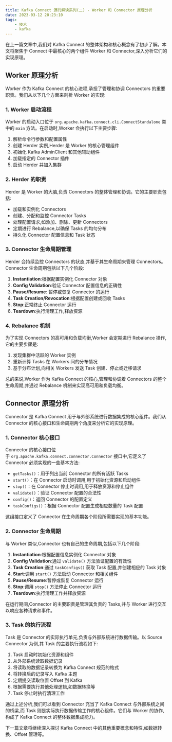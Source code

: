 ```yaml
---
title: Kafka Connect 源码解读系列(二) - Worker 和 Connector 原理分析
date: 2023-03-12 20:23:10
tags: 
    - 技术
    - kafka
---
```


在上一篇文章中,我们对 Kafka Connect 的整体架构和核心概念有了初步了解。本文将聚焦于 Connect 中最核心的两个组件 Worker 和 Connector,深入分析它们的实现原理。

## **Worker 原理分析**

Worker 作为 Kafka Connect 的核心进程,承担了管理和协调 Connectors 的重要职责。我们从以下几个方面来剖析 Worker 的实现:

### **1. Worker 启动流程**

Worker 的启动入口位于 `org.apache.kafka.connect.cli.ConnectStandalone` 类中的 `main` 方法。在启动时,Worker 会执行以下主要步骤:

1. 解析命令行参数和配置属性
2. 创建 Herder 实例,Herder 是 Worker 的核心管理组件
3. 初始化 Kafka AdminClient 和其他辅助组件
4. 加载指定的 Connector 插件
5. 启动 Herder 并加入集群

### **2. Herder 的职责**

Herder 是 Worker 的大脑,负责 Connectors 的整体管理和协调。它的主要职责包括:

- 加载和实例化 Connectors
- 创建、分配和监控 Connector Tasks
- 处理配置请求,如添加、删除、更新 Connectors
- 定期进行 Rebalance,以确保 Tasks 的均匀分布
- 持久化 Connector 配置信息和 Task 状态

### **3. Connector 生命周期管理**

Herder 会持续监控 Connectors 的状态,并基于其生命周期来管理 Connectors。Connector 生命周期包括以下几个阶段:

1. **Instantiation**:根据配置实例化 Connector 对象
2. **Config Validation**:验证 Connector 配置信息的正确性
3. **Pause/Resume**: 暂停或恢复 Connector 的运行
4. **Task Creation/Revocation**:根据配置创建或回收 Tasks
5. **Stop**:正常终止 Connector 运行
6. **Teardown**:执行清理工作,释放资源

### **4. Rebalance 机制**

为了实现 Connectors 的高可用和负载均衡,Worker 会定期进行 Rebalance 操作,它的主要步骤是:

1. 发现集群中活跃的 Worker 实例
2. 重新计算 Tasks 在 Workers 间的分布情况
3. 基于分布计划,向相关 Workers 发送 Task 创建、停止或迁移请求

总的来说,Worker 作为 Kafka Connect 的核心,管理和协调着 Connectors 的整个生命周期,并通过 Rebalance 机制来实现高可用和负载均衡。

## **Connector 原理分析**

Connector 是 Kafka Connect 用于与外部系统进行数据集成的核心组件。我们从 Connector 的核心接口和生命周期两个角度来分析它的实现原理。

### **1. Connector 核心接口**

Connector 的核心接口位于 `org.apache.kafka.connect.connector.Connector` 接口中,它定义了 Connector 必须实现的一些基本方法:

- `getTasks()`：用于列出当前 Connector 的所有活跃 Tasks
- `start()`：在 Connector 启动时调用,用于初始化资源和启动组件
- `stop()`：在 Connector 停止时调用,用于释放资源和停止组件
- `validate()`：验证 Connector 配置的合法性
- `config()`：返回 Connector 的配置定义
- `taskConfigs()`：根据 Connector 配置生成相应数量的 Task 配置

这组接口定义了 Connector 在生命周期各个阶段所需要实现的基本功能。

### **2. Connector 生命周期**

与 Worker 类似,Connector 也有自己的生命周期,包括以下几个阶段:

1. **Instantiation**:根据配置信息实例化 Connector 对象
2. **Config Validation**:通过 `validate()` 方法验证配置的有效性
3. **Task Creation**:通过 `taskConfigs()` 获取 Task 配置,并创建相应的 Task 对象
4. **Start**:调用 `start()` 方法启动 Connector 和相关组件
5. **Pause/Resume**:暂停或恢复 Connector 运行
6. **Stop**:调用 `stop()` 方法停止 Connector 运行
7. **Teardown**:执行清理工作并释放资源

在运行期间,Connector 的主要职责是管理其负责的 Tasks,并与 Worker 进行交互以响应各种请求和事件。

### **3. Task 的执行流程**

Task 是 Connector 的实际执行单元,负责与外部系统进行数据传输。以 Source Connector 为例,其 Task 的主要执行流程如下:

1. Task 启动时初始化资源和组件
2. 从外部系统读取数据记录
3. 将读取的数据记录转换为 Kafka Connect 规范的格式
4. 将转换后的记录写入 Kafka 主题
5. 定期提交读取位置 Offset 到 Kafka
6. 根据需要执行其他处理逻辑,如数据转换等
7. Task 停止时执行清理工作

通过上述分析,我们可以看到 Connector 充当了 Kafka Connect 与外部系统之间的桥梁,而 Task 则是实际执行数据传输工作的核心组件。它们与 Worker 的协作,构成了 Kafka Connect 的整体数据集成能力。

下一篇文章将继续深入探讨 Kafka Connect 中的其他重要概念和特性,如数据转换、Offset 管理等。